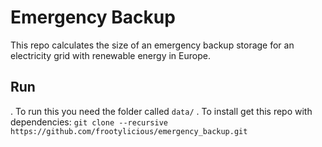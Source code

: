 # Emergency Backup
This repo calculates the size of an emergency backup storage for an electricity grid with renewable energy in Europe.

## Run
. To run this you need the folder called `data/`
. To install get this repo with dependencies: `git clone --recursive
https://github.com/frootylicious/emergency_backup.git`




